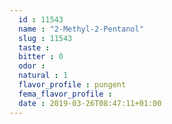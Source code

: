 ```yaml
---
  id : 11543
  name : "2-Methyl-2-Pentanol"
  slug : 11543
  taste : 
  bitter : 0
  odor : 
  natural : 1
  flavor_profile : pungent
  fema_flavor_profile : 
  date : 2019-03-26T08:47:11+01:00
---
```




